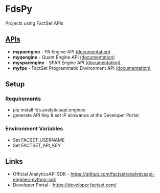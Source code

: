 # FdsPy
Projects using FactSet APIs

## [APIs](https://github.com/nurciuoli/FdsPy/tree/main/apis)
-  __mypaengine__ - PA Engine API [(documentation)](https://developer.factset.com/api-catalog/pa-engine-api)
-  __myqengine__ - Quant Engine API [(documentation)](https://developer.factset.com/api-catalog/quant-engine-api)
-  __mysparengine__ - SPAR Engine API [(documentation)](https://developer.factset.com/api-catalog/spar-engine-api)
-  __myfpe__ - FactSet Programmatic Environment API [(documentation)](https://developer.factset.com/api-catalog/factset-programmatic-environment-api)

## Setup
### Requirements
- pip install fds.analyticsapi.engines
- generate API Key & set IP allowance at the Developer Portal
### Environment Variables
- Set FACSET_USERNAME
- Set FACTSET_API_KEY

## Links
- Official AnalyticsAPI SDK - https://github.com/factset/analyticsapi-engines-python-sdk
- Developer Portal - https://developer.factset.com/
